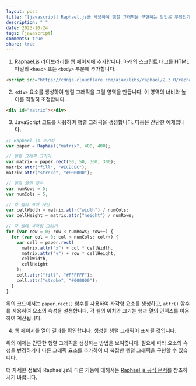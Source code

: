```yaml
---
layout: post
title: "[javascript] Raphael.js를 사용하여 행렬 그래픽을 구현하는 방법은 무엇인가?"
description: " "
date: 2023-10-24
tags: [javascript]
comments: true
share: true
---
```


1. Raphael.js 라이브러리를 웹 페이지에 추가합니다. 아래의 스크립트 태그를 HTML 파일의 `<head>` 또는 `<body>` 부분에 추가합니다.

```html
<script src="https://cdnjs.cloudflare.com/ajax/libs/raphael/2.3.0/raphael.min.js"></script>
```

2. `<div>` 요소를 생성하여 행렬 그래픽을 그릴 영역을 만듭니다. 이 영역의 너비와 높이를 적절히 조정합니다.

```html
<div id="matrix"></div>
```

3. JavaScript 코드를 사용하여 행렬 그래픽을 생성합니다. 다음은 간단한 예제입니다:

```javascript
// Raphael.js 초기화
var paper = Raphael("matrix", 400, 400);

// 행렬 그래픽 그리기
var matrix = paper.rect(50, 50, 300, 300);
matrix.attr("fill", "#ECECEC");
matrix.attr("stroke", "#000000");

// 행과 열의 갯수
var numRows = 5;
var numCols = 5;

// 각 셀의 크기 계산
var cellWidth = matrix.attr("width") / numCols;
var cellHeight = matrix.attr("height") / numRows;

// 각 셀에 사각형 그리기
for (var row = 0; row < numRows; row++) {
  for (var col = 0; col < numCols; col++) {
    var cell = paper.rect(
      matrix.attr("x") + col * cellWidth,
      matrix.attr("y") + row * cellHeight,
      cellWidth,
      cellHeight
    );
    cell.attr("fill", "#FFFFFF");
    cell.attr("stroke", "#000000");
  }
}
```

위의 코드에서는 `paper.rect()` 함수를 사용하여 사각형 요소를 생성하고, `attr()` 함수를 사용하여 요소의 속성을 설정합니다. 각 셀의 위치와 크기는 행과 열의 인덱스를 이용하여 계산됩니다.

4. 웹 페이지를 열어 결과를 확인합니다. 생성한 행렬 그래픽이 표시될 것입니다.

위의 예제는 간단한 행렬 그래픽을 생성하는 방법을 보여줍니다. 필요에 따라 요소의 속성을 변경하거나 다른 그래픽 요소를 추가하여 더 복잡한 행렬 그래픽을 구현할 수 있습니다.

더 자세한 정보와 Raphael.js의 다른 기능에 대해서는 [Raphael.js 공식 문서](https://dmitrybaranovskiy.github.io/raphael/)를 참조하시기 바랍니다.